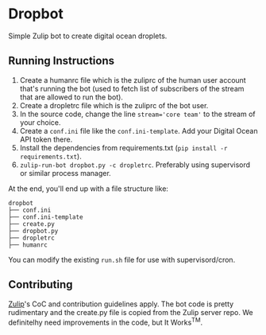 # Dropbot

Simple Zulip bot to create digital ocean droplets.

## Running Instructions

1. Create a humanrc file which is the zuliprc of the human user account that's running the bot (used to fetch list of subscribers of the stream that are allowed to run the bot).
2. Create a dropletrc file which is the zuliprc of the bot user.
3. In the source code, change the line `stream='core team'` to the stream of your choice.
4. Create a `conf.ini` file like the `conf.ini-template`. Add your Digital Ocean API token there.
5. Install the dependencies from requirements.txt (`pip install -r requirements.txt`).
6. `zulip-run-bot dropbot.py -c dropletrc`. Preferably using supervisord or similar process manager.

At the end, you'll end up with a file structure like:

```
dropbot
├── conf.ini
├── conf.ini-template
├── create.py
├── dropbot.py
├── dropletrc
├── humanrc
```

You can modify the existing `run.sh` file for use with supervisord/cron.

## Contributing

[Zulip](https://github.com/zulip/zulip)'s CoC and contribution guidelines apply. The bot code is pretty rudimentary and the create.py file is copied from the Zulip server repo. We definitelhy need improvements in the code, but It Works<sup>TM</sup>.
